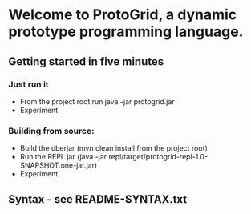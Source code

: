 # Welcome to ProtoGrid, a dynamic prototype programming language.

## Getting started in five minutes

### Just run it
* From the project root run java -jar protogrid.jar
* Experiment

### Building from source:
* Build the uberjar (mvn clean install from the project root)
* Run the REPL jar (java -jar repl/target/protogrid-repl-1.0-SNAPSHOT.one-jar.jar)
* Experiment

## Syntax - see README-SYNTAX.txt

